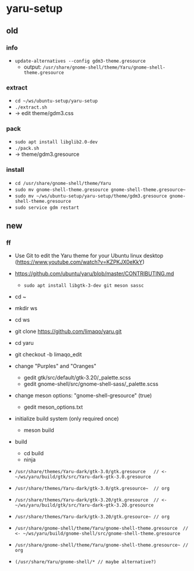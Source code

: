 # yaru-setup

## old

### info
* `update-alternatives --config gdm3-theme.gresource`
  * output: `/usr/share/gnome-shell/theme/Yaru/gnome-shell-theme.gresource`

### extract
* `cd ~/ws/ubuntu-setup/yaru-setup`
* `./extract.sh`
* → edit theme/gdm3.css

### pack
* `sudo apt install libglib2.0-dev`
* `./pack.sh`
* → theme/gdm3.gresource

### install
* `cd /usr/share/gnome-shell/theme/Yaru`
* `sudo mv gnome-shell-theme.gresource gnome-shell-theme.gresource~`
* `sudo mv ~/ws/ubuntu-setup/yaru-setup/theme/gdm3.gresource gnome-shell-theme.gresource`
* `sudo service gdm restart`

## new

### ff

* Use Git to edit the Yaru theme for your Ubuntu linux desktop (https://www.youtube.com/watch?v=KZPKJX0eKkY)
* https://github.com/ubuntu/yaru/blob/master/CONTRIBUTING.md
  * `sudo apt install libgtk-3-dev git meson sassc`

* cd ~
* mkdir ws
* cd ws
* git clone https://github.com/limaqo/yaru.git
* cd yaru
* git checkout -b limaqo_edit

* change "Purples" and "Oranges"
  * gedit gtk/src/default/gtk-3.20/_palette.scss
  * gedit gnome-shell/src/gnome-shell-sass/_palette.scss
* change meson options: "gnome-shell-gresource" (true)
  * gedit meson_options.txt
* initialize build system (only required once)
  * meson build
* build
  * cd build
  * ninja

* `/usr/share/themes/Yaru-dark/gtk-3.0/gtk.gresource   // <- ~/ws/yaru/build/gtk/src/Yaru-dark-gtk-3.0.gresource`
* `/usr/share/themes/Yaru-dark/gtk-3.0/gtk.gresource~  // org`
* `/usr/share/themes/Yaru-dark/gtk-3.20/gtk.gresource  // <- ~/ws/yaru/build/gtk/src/Yaru-dark-gtk-3.20.gresource`
* `/usr/share/themes/Yaru-dark/gtk-3.20/gtk.gresource~ // org`
* `/usr/share/gnome-shell/theme/Yaru/gnome-shell-theme.gresource  // <- ~/ws/yaru/build/gnome-shell/src/gnome-shell-theme.gresource`
* `/usr/share/gnome-shell/theme/Yaru/gnome-shell-theme.gresource~ // org`
* `(/usr/share/Yaru/gnome-shell/* // maybe alternative?)`

